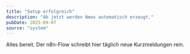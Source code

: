 ```yaml
---
title: "Setup erfolgreich"
description: "Ab jetzt werden News automatisch erzeugt."
pubDate: 2025-09-07
source: "system"
---
```

Alles bereit. Der n8n-Flow schreibt hier täglich neue Kurzmeldungen rein.
